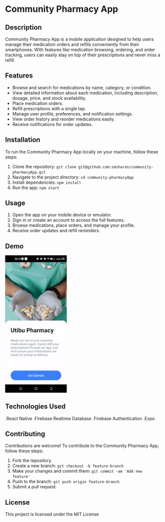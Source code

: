# Community Pharmacy App

## Description

Community Pharmacy App is a mobile application designed to help users manage their medication orders and refills conveniently from their smartphones. With features like medication browsing, ordering, and order tracking, users can easily stay on top of their prescriptions and never miss a refill.

## Features

- Browse and search for medications by name, category, or condition.
- View detailed information about each medication, including description, dosage, price, and stock availability.
- Place medication orders.
- Refill prescriptions with a single tap.
- Manage user profile, preferences, and notification settings.
- View order history and reorder medications easily.
- Receive notifications for order updates.

## Installation

To run the Community Pharmacy App locally on your machine, follow these steps:

1. Clone the repository: `git clone git@github.com:smsharon/community-pharmacyApp.git`
2. Navigate to the project directory: `cd community-pharmacyApp`
3. Install dependencies: `npm install`
4. Run the app: `npm start`

## Usage

1. Open the app on your mobile device or emulator.
2. Sign in or create an account to access the full features.
3. Browse medications, place orders, and manage your profile.
4. Receive order updates and refill reminders.

## Demo
<img src="./assets/images/demo.gif" alt="Your GIF" width="200"/>


## Technologies Used

.React Native
.Firebase Realtime Database
.Firebase Authentication
.Expo
## Contributing

Contributions are welcome! To contribute to the Community Pharmacy App, follow these steps:

1. Fork the repository.
2. Create a new branch: `git checkout -b feature-branch`
3. Make your changes and commit them: `git commit -am 'Add new feature'`
4. Push to the branch: `git push origin feature-branch`
5. Submit a pull request.

## License

This project is licensed under the MIT License
